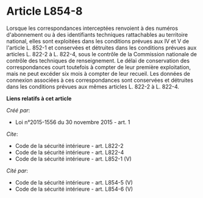 # Article L854-8

Lorsque les correspondances interceptées renvoient à des numéros d'abonnement ou à des identifiants techniques rattachables
au territoire national, elles sont exploitées dans les conditions prévues aux IV et V de l'article L. 852-1 et conservées et
détruites dans les conditions prévues aux articles L. 822-2 à L. 822-4, sous le contrôle de la Commission nationale de
contrôle des techniques de renseignement. Le délai de conservation des correspondances court toutefois à compter de leur
première exploitation, mais ne peut excéder six mois à compter de leur recueil. Les données de connexion associées à ces
correspondances sont conservées et détruites dans les conditions prévues aux mêmes articles L. 822-2 à L. 822-4.

**Liens relatifs à cet article**

_Créé par_:

  - Loi n°2015-1556 du 30 novembre 2015 - art. 1

_Cite_:

  - Code de la sécurité intérieure - art. L822-2
  - Code de la sécurité intérieure - art. L822-4
  - Code de la sécurité intérieure - art. L852-1 (V)

_Cité par_:

  - Code de la sécurité intérieure - art. L854-5 (V)
  - Code de la sécurité intérieure - art. L854-6 (V)
